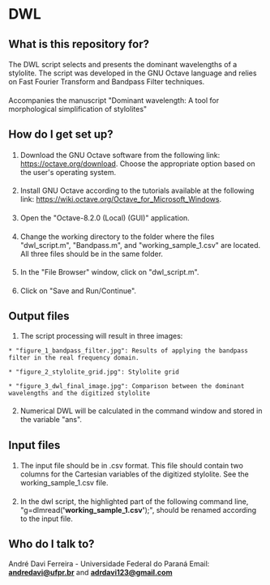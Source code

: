 # DWL #


## What is this repository for? ##

####

The DWL script selects and presents the dominant wavelengths of a stylolite. 
The script was developed in the GNU Octave language and relies on Fast Fourier Transform and Bandpass Filter techniques. 
####
Accompanies the manuscript "Dominant wavelength: A tool for morphological simplification of stylolites"

## How do I get set up? ##
####
1.	Download the GNU Octave software from the following link: https://octave.org/download. Choose the appropriate option based on the user's operating system. 
####
2.	Install GNU Octave according to the tutorials available at the following link: https://wiki.octave.org/Octave_for_Microsoft_Windows.
####
3.	Open the "Octave-8.2.0 (Local) (GUI)" application.
####
4.	Change the working directory to the folder where the files "dwl_script.m", "Bandpass.m", and "working_sample_1.csv" are located. All three files should be in the same folder.
####
5.	In the "File Browser" window, click on "dwl_script.m".
####
6. Click on "Save and Run/Continue".

## Output files ##

1.	 The script processing will result in three images:

	* "figure_1_bandpass_filter.jpg": Results of applying the bandpass filter in the real frequency domain.

	* "figure_2_stylolite_grid.jpg": Stylolite grid

	* "figure_3_dwl_final_image.jpg": Comparison between the dominant wavelengths and the digitized stylolite
	
####

	
2. Numerical DWL will be calculated in the command window and stored in the variable "ans".

## Input files ##

####


1.	The input file should be in .csv format. This file should contain two columns for the Cartesian variables of the digitized stylolite. See the working_sample_1.csv file. 
####
2. In the dwl script, the highlighted part of the following command line, "g=dlmread(**'working_sample_1.csv'**);", should be renamed according to the input file.



## Who do I talk to? ##

André Davi Ferreira - Universidade Federal do Paraná
Email: **andredavi@ufpr.br** and **adrdavi123@gmail.com**

